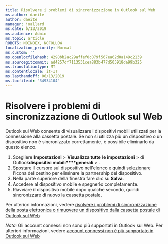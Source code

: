 ```yaml
---
title: Risolvere i problemi di sincronizzazione in Outlook sul Web
ms.author: daeite
author: daeite
manager: joallard
ms.date: 6/13/2019
ms.audience: Admin
ms.topic: article
ROBOTS: NOINDEX, NOFOLLOW
localization_priority: Normal
ms.custom: ''
ms.openlocfilehash: 4298bb2ac29affef0c879f567ea62d0a149c2139
ms.sourcegitcommit: ad4257df7113531cea883b477d505918da99b325
ms.translationtype: MT
ms.contentlocale: it-IT
ms.lasthandoff: 06/13/2019
ms.locfileid: "34934104"
---
```

# <a name="fix-outlook-on-the-web-sync-issues"></a>Risolvere i problemi di sincronizzazione di Outlook sul Web

Outlook sul Web consente di visualizzare i dispositivi mobili utilizzati per la connessione alla cassetta postale. Se non si utilizza più un dispositivo o un dispositivo non è sincronizzato correttamente, è possibile eliminarlo da questo elenco.

1. Scegliere **Impostazioni** > **Visualizza tutte le impostazioni** > di Outlook**dispositivi mobili****generali** > .
1. Spostare il cursore sul dispositivo nell'elenco e quindi selezionare l'icona del cestino per eliminare la partnership del dispositivo.
1. Nella parte superiore della finestra fare clic su **Salva**.
1. Accedere al dispositivo mobile e spegnerlo completamente.
1. Riavviare il dispositivo mobile dopo qualche secondo, quindi sincronizzare di nuovo la cassetta postale.

Per ulteriori informazioni, vedere [risolvere i problemi di sincronizzazione della posta elettronica o rimuovere un dispositivo dalla cassetta postale di Outlook sul Web](https://support.office.com/article/775ed31c-05bd-4ee4-b1b3-33fad7b5b992)

*Nota:* Gli account connessi non sono più supportati in Outlook sul Web. Per ulteriori informazioni, vedere [account connessi non è più supportato in Outlook sul Web](https://support.office.com/article/5cc526bf-e928-4a99-8b9f-5e089df7d887)